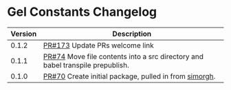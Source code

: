 # Gel Constants Changelog

| Version | Description |
|---------|-------------|
| 0.1.2   | [PR#173](https://github.com/BBC-News/psammead/pull/173) Update PRs welcome link |
| 0.1.1   | [PR#74](https://github.com/BBC-News/psammead/pull/74) Move file contents into a src directory and babel transpile prepublish. |
| 0.1.0   | [PR#70](https://github.com/BBC-News/psammead/pull/70) Create initial package, pulled in from [simorgh](https://github.com/BBC-News/simorgh). |
